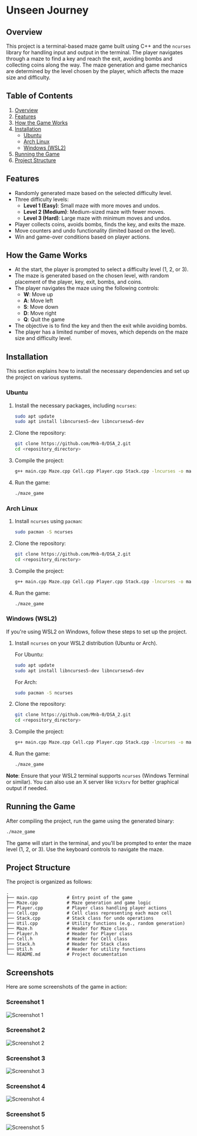 # Unseen Journey

## Overview

This project is a terminal-based maze game built using C++ and the `ncurses` library for handling input and output in the terminal. The player navigates through a maze to find a key and reach the exit, avoiding bombs and collecting coins along the way. The maze generation and game mechanics are determined by the level chosen by the player, which affects the maze size and difficulty.

## Table of Contents

1. [Overview](#overview)
2. [Features](#features)
3. [How the Game Works](#how-the-game-works)
4. [Installation](#installation)
    - [Ubuntu](#ubuntu)
    - [Arch Linux](#arch-linux)
    - [Windows (WSL2)](#windows-wsl2)
5. [Running the Game](#running-the-game)
6. [Project Structure](#project-structure)

## Features

- Randomly generated maze based on the selected difficulty level.
- Three difficulty levels:
  - **Level 1 (Easy)**: Small maze with more moves and undos.
  - **Level 2 (Medium)**: Medium-sized maze with fewer moves.
  - **Level 3 (Hard)**: Large maze with minimum moves and undos.
- Player collects coins, avoids bombs, finds the key, and exits the maze.
- Move counters and undo functionality (limited based on the level).
- Win and game-over conditions based on player actions.

## How the Game Works

- At the start, the player is prompted to select a difficulty level (1, 2, or 3).
- The maze is generated based on the chosen level, with random placement of the player, key, exit, bombs, and coins.
- The player navigates the maze using the following controls:
  - **W**: Move up
  - **A**: Move left
  - **S**: Move down
  - **D**: Move right
  - **Q**: Quit the game
- The objective is to find the key and then the exit while avoiding bombs.
- The player has a limited number of moves, which depends on the maze size and difficulty level.

## Installation

This section explains how to install the necessary dependencies and set up the project on various systems.

### Ubuntu

1. Install the necessary packages, including `ncurses`:
   ```bash
   sudo apt update
   sudo apt install libncurses5-dev libncursesw5-dev
   ```

2. Clone the repository:
   ```bash
   git clone https://github.com/Mnb-0/DSA_2.git
   cd <repository_directory>
   ```

3. Compile the project:
   ```bash
   g++ main.cpp Maze.cpp Cell.cpp Player.cpp Stack.cpp -lncurses -o maze_game
   ```

4. Run the game:
   ```bash
   ./maze_game
   ```

### Arch Linux

1. Install `ncurses` using `pacman`:
   ```bash
   sudo pacman -S ncurses
   ```

2. Clone the repository:
   ```bash
   git clone https://github.com/Mnb-0/DSA_2.git
   cd <repository_directory>
   ```

3. Compile the project:
   ```bash
   g++ main.cpp Maze.cpp Cell.cpp Player.cpp Stack.cpp -lncurses -o maze_game
   ```

4. Run the game:
   ```bash
   ./maze_game
   ```

### Windows (WSL2)

If you're using WSL2 on Windows, follow these steps to set up the project.

1. Install `ncurses` on your WSL2 distribution (Ubuntu or Arch).

   For Ubuntu:
   ```bash
   sudo apt update
   sudo apt install libncurses5-dev libncursesw5-dev
   ```

   For Arch:
   ```bash
   sudo pacman -S ncurses
   ```

2. Clone the repository:
   ```bash
   git clone https://github.com/Mnb-0/DSA_2.git
   cd <repository_directory>
   ```

3. Compile the project:
   ```bash
   g++ main.cpp Maze.cpp Cell.cpp Player.cpp Stack.cpp -lncurses -o maze_game
   ```

4. Run the game:
   ```bash
   ./maze_game
   ```

**Note**: Ensure that your WSL2 terminal supports `ncurses` (Windows Terminal or similar). You can also use an X server like `VcXsrv` for better graphical output if needed.

## Running the Game

After compiling the project, run the game using the generated binary:

```bash
./maze_game
```

The game will start in the terminal, and you'll be prompted to enter the maze level (1, 2, or 3). Use the keyboard controls to navigate the maze.

## Project Structure

The project is organized as follows:

```
.
├── main.cpp           # Entry point of the game
├── Maze.cpp           # Maze generation and game logic
├── Player.cpp         # Player class handling player actions
├── Cell.cpp           # Cell class representing each maze cell
├── Stack.cpp          # Stack class for undo operations
├── Util.cpp           # Utility functions (e.g., random generation)
├── Maze.h             # Header for Maze class
├── Player.h           # Header for Player class
├── Cell.h             # Header for Cell class
├── Stack.h            # Header for Stack class
├── Util.h             # Header for utility functions
└── README.md          # Project documentation

```
## Screenshots

Here are some screenshots of the game in action:

### Screenshot 1
![Screenshot 1](screenshots/selectLevel.JPG)

### Screenshot 2
![Screenshot 2](screenshots/levelOne.JPG)

### Screenshot 3
![Screenshot 3](screenshots/levelTwo.JPG)

### Screenshot 4
![Screenshot 4](screenshots/levelThree.JPG)

### Screenshot 5
![Screenshot 5](screenshots/gameOver.JPG)
